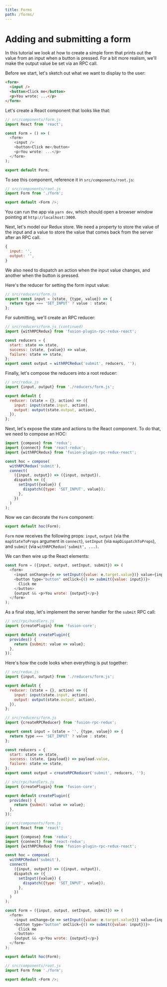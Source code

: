 ```yaml
---
title: Forms
path: /forms/
---
```


# Adding and submitting a form

In this tutorial we look at how to create a simple form that prints out the value from an input when a button is pressed. For a bit more realism, we'll make the output value be set via an RPC call.

Before we start, let's sketch out what we want to display to the user:

```html
<form>
  <input />
  <button>Click me</button>
  <p>You wrote: ...</p>
</form>
```

Let's create a React component that looks like that:

```js
// src/components/form.js
import React from 'react';

const Form = () => (
  <form>
    <input />
    <button>Click me</button>
    <p>You wrote: ...</p>
  </form>
);

export default Form;
```

To see this component, reference it in `src/components/root.js`:

```js
// src/components/root.js
import Form from './form';

export default <Form />;
```

You can run the app via `yarn dev`, which should open a browser window pointing at `http://localhost:3000`.

Next, let's model our Redux store. We need a property to store the value of the input and a value to store the value that comes back from the server after an RPC call.

```js
{
  input: '',
  output: '',
}
```

We also need to dispatch an action when the input value changes, and another when the button is pressed.

Here's the reducer for setting the form input value:

```js
// src/reducers/form.js
export const input = (state, {type, value}) => {
  return type === 'SET_INPUT' ? value : state;
};
```

For submitting, we'll create an RPC reducer:

```js
// src/reducers/form.js (continued)
import {withRPCRedux} from 'fusion-plugin-rpc-redux-react';

const reducers = {
  start: state => state,
  success: (state, {value}) => value,
  failure: state => state,
};
export const output = withRPCRedux('submit', reducers, '');
```

Finally, let's compose the reducers into a root reducer:

```js
// src/redux.js
import {input, output} from './reducers/form.js';

export default {
  reducer: (state = {}, action) => ({
    input: input(state.input, action),
    output: output(state.output, action),
  }),
};
```

Next, let's expose the state and actions to the React component. To do that, we need to compose an HOC:

```js
import {compose} from 'redux';
import {connect} from 'react-redux';
import {withRPCRedux} from 'fusion-plugin-rpc-redux-react';

const hoc = compose(
  withRPCRedux('submit'),
  connect(
    ({input, output}) => ({input, output}),
    dispatch => ({
      setInput({value}) {
        dispatch({type: 'SET_INPUT', value});
      },
    })
  )
);
```

Now we can decorate the `Form` component:

```js
export default hoc(Form);
```

`Form` now receives the following props: `input`, `output` (via the `mapStateToProps` argument in `connect`), `setInput` (via `mapDispatchToProps`), and `submit` (via `withRPCRedux('submit', ...)`.

We can then wire up the React elements:

```js
const Form = ({input, output, setInput, submit}) => (
  <form>
    <input onChange={e => setInput({value: e.target.value})} value={input} />
    <button type="button" onClick={() => submit({value: input})}>
      Click me
    </button>
    {output && <p>You wrote: {output}</p>}
  </form>
);
```

As a final step, let's implement the server handler for the `submit` RPC call:

```js
// src/rpc/handlers.js
import {createPlugin} from 'fusion-core';

export default createPlugin({
  provides() {
    return {submit: value => value};
  },
});
```

Here's how the code looks when everything is put together:

```js
// src/redux.js
import {input, output} from './reducers/form.js';

export default {
  reducer: (state = {}, action) => ({
    input: input(state.input, action),
    output: output(state.output, action),
  }),
};

// src/reducers/form.js
import {createRPCReducer} from 'fusion-rpc-redux';

export const input = (state = '', {type, value}) => {
  return type === 'SET_INPUT' ? value : state;
};

const reducers = {
  start: state => state,
  success: (state, {payload}) => payload.value,
  failure: state => state,
};
export const output = createRPCReducer('submit', reducers, '');

// src/rpc/handlers.js
import {createPlugin} from 'fusion-core';

export default createPlugin({
  provides() {
    return {submit: value => value};
  },
});

// src/components/form.js
import React from 'react';

import {compose} from 'redux';
import {connect} from 'react-redux';
import {withRPCRedux} from 'fusion-plugin-rpc-redux-react';

const hoc = compose(
  withRPCRedux('submit'),
  connect(
    ({input, output}) => ({input, output}),
    dispatch => ({
      setInput({value}) {
        dispatch({type: 'SET_INPUT', value});
      },
    })
  )
);

const Form = ({input, output, setInput, submit}) => (
  <form>
    <input onChange={e => setInput({value: e.target.value})} value={input} />
    <button type="button" onClick={() => submit({value: input})}>
      Click me
    </button>
    {output && <p>You wrote: {output}</p>}
  </form>
);

export default hoc(Form);

// src/components/root.js
import Form from './form';

export default <Form />;
```
